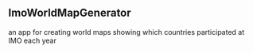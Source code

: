 <h2>ImoWorldMapGenerator</h2>

an app for creating world maps showing which countries participated at IMO each year
